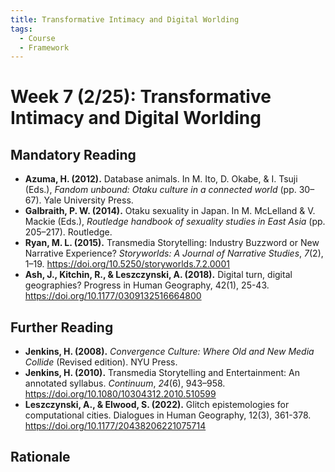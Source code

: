 ```yaml
---
title: Transformative Intimacy and Digital Worlding
tags:
  - Course
  - Framework
---
```


# Week 7 (2/25): Transformative Intimacy and Digital Worlding

## Mandatory Reading

- **Azuma, H. (2012).** Database animals. In M. Ito, D. Okabe, & I. Tsuji (Eds.), *Fandom unbound: Otaku culture in a connected world* (pp. 30–67). Yale University Press.
- **Galbraith, P. W. (2014).** Otaku sexuality in Japan. In M. McLelland & V. Mackie (Eds.), *Routledge handbook of sexuality studies in East Asia* (pp. 205–217). Routledge.
- **Ryan, M. L. (2015).** Transmedia Storytelling: Industry Buzzword or New Narrative Experience? *Storyworlds: A Journal of Narrative Studies*, *7*(2), 1–19. <https://doi.org/10.5250/storyworlds.7.2.0001>
- **Ash, J., Kitchin, R., & Leszczynski, A. (2018).** Digital turn, digital geographies? Progress in Human Geography, 42(1), 25-43. <https://doi.org/10.1177/0309132516664800>

## Further Reading

- **Jenkins, H. (2008).** *Convergence Culture: Where Old and New Media Collide* (Revised edition). NYU Press.
- **Jenkins, H. (2010).** Transmedia Storytelling and Entertainment: An annotated syllabus. *Continuum*, *24*(6), 943–958. <https://doi.org/10.1080/10304312.2010.510599>
- **Leszczynski, A., & Elwood, S. (2022).** Glitch epistemologies for computational cities. Dialogues in Human Geography, 12(3), 361-378. <https://doi.org/10.1177/20438206221075714>

## Rationale
